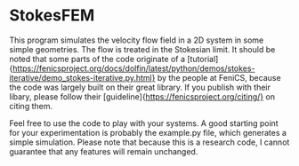 # StokesFEM
This program simulates the velocity flow field in a 2D system in some simple
geometries. The flow is treated in the Stokesian limit. It should be noted that
some parts of the code originate of a [tutorial]{https://fenicsproject.org/docs/dolfin/latest/python/demos/stokes-iterative/demo_stokes-iterative.py.html}
by the people at FeniCS, because the code was largely built on their great
library. If you publish with their libary, please follow their
[guideline]{https://fenicsproject.org/citing/} on citing them.

Feel free to use the code to play with your systems. A good starting point for
your experimentation is probably the example.py file, which generates a simple
simulation. Please note that because this is a research code, I cannot
guarantee that any features will remain unchanged.
